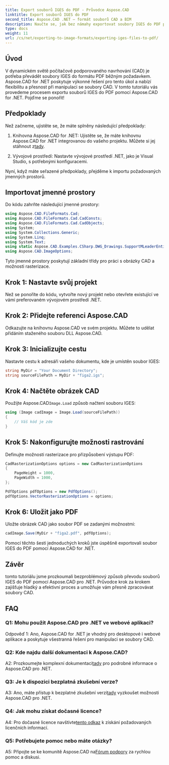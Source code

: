 ```yaml
---
title: Export souborů IGES do PDF - Průvodce Aspose.CAD
linktitle: Export souborů IGES do PDF
second_title: Aspose.CAD .NET – formát souborů CAD a BIM
description: Naučte se, jak bez námahy exportovat soubory IGES do PDF pomocí Aspose.CAD for .NET. Postupujte podle našeho podrobného průvodce pro přesnou manipulaci se soubory CAD.
type: docs
weight: 11
url: /cs/net/exporting-to-image-formats/exporting-iges-files-to-pdf/
---
```

## Úvod

V dynamickém světě počítačově podporovaného navrhování (CAD) je potřeba převádět soubory IGES do formátu PDF běžným požadavkem. Aspose.CAD for .NET poskytuje výkonné řešení pro tento úkol a nabízí flexibilitu a přesnost při manipulaci se soubory CAD. V tomto tutoriálu vás provedeme procesem exportu souborů IGES do PDF pomocí Aspose.CAD for .NET. Pojďme se ponořit!

## Předpoklady

Než začneme, ujistěte se, že máte splněny následující předpoklady:

1.  Knihovna Aspose.CAD for .NET: Ujistěte se, že máte knihovnu Aspose.CAD for .NET integrovanou do vašeho projektu. Můžete si jej stáhnout z[tady](https://releases.aspose.com/cad/net/).

2. Vývojové prostředí: Nastavte vývojové prostředí .NET, jako je Visual Studio, s potřebnými konfiguracemi.

Nyní, když máte seřazené předpoklady, přejděme k importu požadovaných jmenných prostorů.

## Importovat jmenné prostory

Do kódu zahrňte následující jmenné prostory:

```csharp
using Aspose.CAD.FileFormats.Cad;
using Aspose.CAD.FileFormats.Cad.CadConsts;
using Aspose.CAD.FileFormats.Cad.CadObjects;
using System;
using System.Collections.Generic;
using System.Linq;
using System.Text;
using static Aspose.CAD.Examples.CSharp.DWG_Drawings.SupportMLeaderEntityForDWGFormat;
using Aspose.CAD.ImageOptions;
```

Tyto jmenné prostory poskytují základní třídy pro práci s obrázky CAD a možnosti rasterizace.

## Krok 1: Nastavte svůj projekt

Než se ponoříte do kódu, vytvořte nový projekt nebo otevřete existující ve vámi preferovaném vývojovém prostředí .NET.

## Krok 2: Přidejte referenci Aspose.CAD

Odkazujte na knihovnu Aspose.CAD ve svém projektu. Můžete to udělat přidáním staženého souboru DLL Aspose.CAD.

## Krok 3: Inicializujte cestu

Nastavte cestu k adresáři vašeho dokumentu, kde je umístěn soubor IGES:

```csharp
string MyDir = "Your Document Directory";
string sourceFilePath = MyDir + "figa2.igs";
```

## Krok 4: Načtěte obrázek CAD

 Použijte Aspose.CAD`Image.Load` způsob načtení souboru IGES:

```csharp
using (Image cadImage = Image.Load(sourceFilePath))
{
    // Váš kód je zde
}
```

## Krok 5: Nakonfigurujte možnosti rastrování

Definujte možnosti rasterizace pro přizpůsobení výstupu PDF:

```csharp
CadRasterizationOptions options = new CadRasterizationOptions
{
    PageHeight = 1000,
    PageWidth = 1000,
};

PdfOptions pdfOptions = new PdfOptions();
pdfOptions.VectorRasterizationOptions = options;
```

## Krok 6: Uložit jako PDF

Uložte obrázek CAD jako soubor PDF se zadanými možnostmi:

```csharp
cadImage.Save(MyDir + "figa2.pdf", pdfOptions);
```

Pomocí těchto šesti jednoduchých kroků jste úspěšně exportovali soubor IGES do PDF pomocí Aspose.CAD for .NET.

## Závěr

tomto tutoriálu jsme prozkoumali bezproblémový způsob převodu souborů IGES do PDF pomocí Aspose.CAD pro .NET. Průvodce krok za krokem zajišťuje hladký a efektivní proces a umožňuje vám přesně zpracovávat soubory CAD.


## FAQ

### Q1: Mohu použít Aspose.CAD pro .NET ve webové aplikaci?

Odpověď 1: Ano, Aspose.CAD for .NET je vhodný pro desktopové i webové aplikace a poskytuje všestranná řešení pro manipulaci se soubory CAD.

### Q2: Kde najdu další dokumentaci k Aspose.CAD?

 A2: Prozkoumejte komplexní dokumentaci[tady](https://reference.aspose.com/cad/net/) pro podrobné informace o Aspose.CAD pro .NET.

### Q3: Je k dispozici bezplatná zkušební verze?

 A3: Ano, máte přístup k bezplatné zkušební verzi[tady](https://releases.aspose.com/) vyzkoušet možnosti Aspose.CAD pro .NET.

### Q4: Jak mohu získat dočasné licence?

 A4: Pro dočasné licence navštivte[tento odkaz](https://purchase.aspose.com/temporary-license/) k získání požadovaných licenčních informací.

### Q5: Potřebujete pomoc nebo máte otázky?

A5: Připojte se ke komunitě Aspose.CAD na[Fórum podpory](https://forum.aspose.com/c/cad/19) za rychlou pomoc a diskusi.